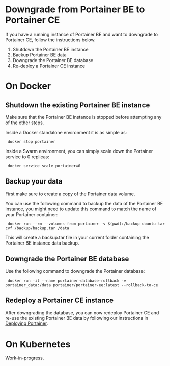 # Downgrade from Portainer BE to Portainer CE

If you have a running instance of Portainer BE and want to downgrade to Portainer CE, follow the instructions below.

1. Shutdown the Portainer BE instance
2. Backup Portainer BE data
3. Downgrade the Portainer BE database
4. Re-deploy a Portainer CE instance

# On Docker

## Shutdown the existing Portainer BE instance

Make sure that the Portainer BE instance is stopped before attempting any of the other steps.

Inside a Docker standalone environment it is as simple as:

<pre><code> docker stop portainer</code></pre>

Inside a Swarm environment, you can simply scale down the Portainer service to 0 replicas:

<pre><code> docker service scale portainer=0</code></pre>

## Backup your data

First make sure to create a copy of the Portainer data volume.

You can use the following command to backup the data of the Portainer BE instance, you might need to update this command to match the name of your Portainer container:

<pre><code> docker run --rm --volumes-from portainer -v $(pwd):/backup ubuntu tar cvf /backup/backup.tar /data</code></pre>

This will create a backup.tar file in your current folder containing the Portainer BE instance data backup.

## Downgrade the Portainer BE database

Use the following command to downgrade the Portainer database:

<pre><code> docker run -it --name portainer-database-rollback -v portainer_data:/data portainer/portainer-ee:latest --rollback-to-ce</code></pre>

## Redeploy a Portainer CE instance

After downgrading the database, you can now redeploy Portainer CE and re-use the existing Portainer BE data by following our instructions in [Deploying Portainer](/v2.0/deploy/linux.md).

# On Kubernetes

Work-in-progress.
